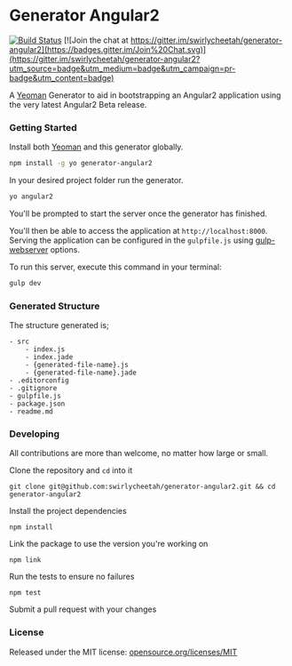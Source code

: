 # Generator Angular2

[![Build Status](https://secure.travis-ci.org/swirlycheetah/generator-angular2.png?branch=master)](https://travis-ci.org/swirlycheetah/generator-angular2)  [![Join the chat at https://gitter.im/swirlycheetah/generator-angular2](https://badges.gitter.im/Join%20Chat.svg)](https://gitter.im/swirlycheetah/generator-angular2?utm_source=badge&utm_medium=badge&utm_campaign=pr-badge&utm_content=badge)

A [Yeoman](http://yeoman.io) Generator to aid in bootstrapping an Angular2 application using the very latest Angular2 Beta release.

### Getting Started

Install both [Yeoman](http://yeoman.io) and this generator globally.

```bash
npm install -g yo generator-angular2
```

In your desired project folder run the generator.

```bash
yo angular2
```

You'll be prompted to start the server once the generator has finished.

You'll then be able to access the application at `http://localhost:8000`. Serving the application can be configured in the `gulpfile.js` using [gulp-webserver](https://www.npmjs.com/package/gulp-webserver) options.

To run this server, execute this command in your terminal:

```bash
gulp dev
```

### Generated Structure

The structure generated is;

```
- src
	- index.js
	- index.jade
	- {generated-file-name}.js
	- {generated-file-name}.jade
- .editorconfig
- .gitignore
- gulpfile.js
- package.json
- readme.md
```

### Developing

All contributions are more than welcome, no matter how large or small.

Clone the repository and `cd` into it

`git clone git@github.com:swirlycheetah/generator-angular2.git && cd generator-angular2`

Install the project dependencies

`npm install`

Link the package to use the version you're working on

`npm link`

Run the tests to ensure no failures

`npm test`

Submit a pull request with your changes

### License

Released under the MIT license: [opensource.org/licenses/MIT](http://opensource.org/licenses/MIT)

